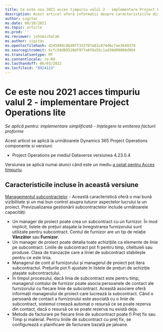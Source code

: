 ```yaml
---
title: Ce este nou 2021 acces timpuriu valul 2 - implementare Project Operations lite
description: Acest articol oferă informații despre caracteristicile disponibile în lansarea de acces anticipat al valului 2 din 2021 a implementării Project Operations lite.
author: sigitac
ms.date: 08/10/2021
ms.topic: article
ms.prod: ''
ms.reviewer: johnmichalak
ms.author: sigitac
ms.openlocfilehash: d245868c8bd9ff332707a81c074d6c7ae3649378
ms.sourcegitcommit: 6cfc50d89528df977a8f6a55c1ad39d99800d9b4
ms.translationtype: MT
ms.contentlocale: ro-RO
ms.lasthandoff: 06/03/2022
ms.locfileid: "8924123"
---
```

# <a name="whats-new-2021-wave-2-early-access---project-operations-lite-deployment"></a>Ce este nou 2021 acces timpuriu valul 2 - implementare Project Operations lite

_Se aplică pentru: implementare simplificată - înțelegere la emiterea facturii proforme_

Acest articol se aplică la următoarele Dynamics 365 Project Operations componente si versiuni:

  - Project Operations pe mediul Dataverse versiunea 4.23.0.4

Versiunea se aplică numai atunci când este un mediu [a optat pentru Acces timpuriu](/power-platform/admin/opt-in-early-access-updates#how-to-enable-early-access-updates).

## <a name="features-included-in-this-release"></a>Caracteristicile incluse în această versiune

[Managementul subcontractelor](/dynamics365/project-operations/pro/subcontracting/managing-subcontracts-overview) - Această caracteristică oferă o mai bună vizibilitate și un mai bun control asupra tuturor aspectelor lucrului la un proiect. Previzualizarea gestionării subcontractelor include următoarele capacități:

  - Un manager de proiect poate crea un subcontract cu un furnizor. În mod implicit, listele de prețuri atașate la înregistrarea furnizorului sunt utilizate pentru subcontract. Contul de furnizor are un tip de relație **Vânzător** sau **Furnizor**.
  - Un manager de proiect poate detalia toate achizițiile ca elemente de linie pe subcontract. Liniile de subcontract pot fi pentru timp, cheltuieli sau produse. Clasa de tranzacție care a liniei de subcontract stabilește pentru ce este linia.
  - Managerul de cont al furnizorului și managerul de proiect pot itera subcontractul. Prețurile pot fi ajustate în listele de prețuri de achiziție atașate subcontractului.
  - În timpul procesului, dacă linia de subcontract este pentru timp, managerul contului de furnizor poate asocia persoanele de contact ale furnizorului cu fiecare linie de subcontract. Această asociere oferă informații managerului de proiect care lucrează la subcontract. Când o persoană de contact a furnizorului este asociată cu o linie de subcontract, sistemul creează automat o resursă ce se poate rezerva din contact, dacă o resursă ce se poate rezerva nu există deja.
  - Metoda de facturare pe fiecare linie de subcontract poate fi Preț fix sau Timp și material. Pentru liniile de subcontract cu preț fix, se configurează o planificare de facturare bazată pe jaloane.
